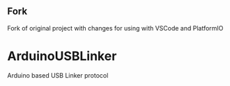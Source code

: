 ## Fork
Fork of original project with changes for using with VSCode and PlatformIO

# ArduinoUSBLinker
Arduino based USB Linker protocol
